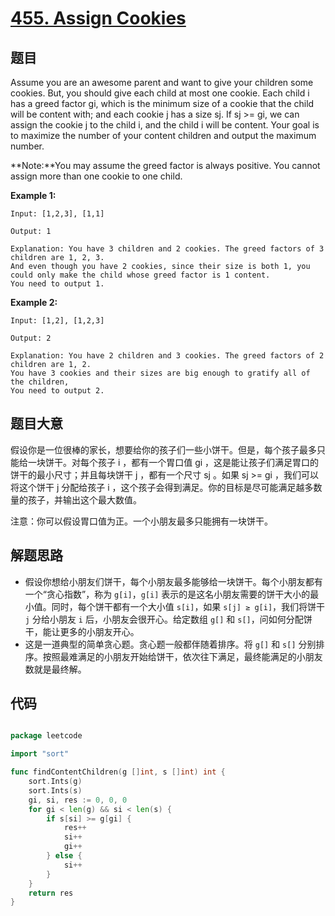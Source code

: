 # [455. Assign Cookies](https://leetcode.com/problems/assign-cookies/)

## 题目

Assume you are an awesome parent and want to give your children some cookies. But, you should give each child at most one cookie. Each child i has a greed factor gi, which is the minimum size of a cookie that the child will be content with; and each cookie j has a size sj. If sj >= gi, we can assign the cookie j to the child i, and the child i will be content. Your goal is to maximize the number of your content children and output the maximum number.

**Note:**You may assume the greed factor is always positive. You cannot assign more than one cookie to one child.

**Example 1:**

    Input: [1,2,3], [1,1]
    
    Output: 1
    
    Explanation: You have 3 children and 2 cookies. The greed factors of 3 children are 1, 2, 3. 
    And even though you have 2 cookies, since their size is both 1, you could only make the child whose greed factor is 1 content.
    You need to output 1.

**Example 2:**

    Input: [1,2], [1,2,3]
    
    Output: 2
    
    Explanation: You have 2 children and 3 cookies. The greed factors of 2 children are 1, 2. 
    You have 3 cookies and their sizes are big enough to gratify all of the children, 
    You need to output 2.


## 题目大意

假设你是一位很棒的家长，想要给你的孩子们一些小饼干。但是，每个孩子最多只能给一块饼干。对每个孩子 i ，都有一个胃口值 gi ，这是能让孩子们满足胃口的饼干的最小尺寸；并且每块饼干 j ，都有一个尺寸 sj 。如果 sj >= gi ，我们可以将这个饼干 j 分配给孩子 i ，这个孩子会得到满足。你的目标是尽可能满足越多数量的孩子，并输出这个最大数值。

注意：你可以假设胃口值为正。一个小朋友最多只能拥有一块饼干。



## 解题思路


- 假设你想给小朋友们饼干，每个小朋友最多能够给一块饼干。每个小朋友都有一个“贪心指数”，称为 `g[i]`，`g[i]` 表示的是这名小朋友需要的饼干大小的最小值。同时，每个饼干都有一个大小值 `s[i]`，如果 `s[j] ≥ g[i]`，我们将饼干 `j` 分给小朋友 `i` 后，小朋友会很开心。给定数组 `g[]` 和 `s[]`，问如何分配饼干，能让更多的小朋友开心。
- 这是一道典型的简单贪心题。贪心题一般都伴随着排序。将 `g[]` 和 `s[]` 分别排序。按照最难满足的小朋友开始给饼干，依次往下满足，最终能满足的小朋友数就是最终解。


## 代码

```go

package leetcode

import "sort"

func findContentChildren(g []int, s []int) int {
	sort.Ints(g)
	sort.Ints(s)
	gi, si, res := 0, 0, 0
	for gi < len(g) && si < len(s) {
		if s[si] >= g[gi] {
			res++
			si++
			gi++
		} else {
			si++
		}
	}
	return res
}

```